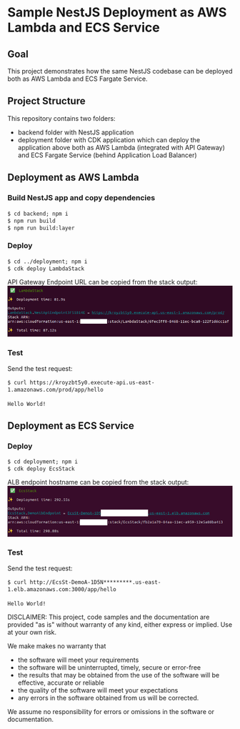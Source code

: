 # Sample NestJS Deployment as AWS Lambda and ECS Service

## Goal

This project demonstrates how the same NestJS codebase can be deployed both as AWS Lambda and ECS Fargate Service.

## Project Structure

This repository contains two folders:
- backend folder with NestJS application
- deployment folder with CDK application which can deploy the application above both as AWS Lambda (integrated with API Gateway) and ECS Fargate Service (behind Application Load Balancer)

## Deployment as AWS Lambda

### Build NestJS app and copy dependencies
```
$ cd backend; npm i
$ npm run build
$ npm run build:layer
```

### Deploy

``` 
$ cd ../deployment; npm i
$ cdk deploy LambdaStack
```

API Gateway Endpoint URL can be copied from the stack output:
![Lambda Stack Output](./docs/images/lambda-stack-output.png)

### Test

Send the test request:

```
$ curl https://kroyzbt5y0.execute-api.us-east-1.amazonaws.com/prod/app/hello

Hello World!
```


## Deployment as ECS Service

### Deploy

``` 
$ cd deployment; npm i
$ cdk deploy EcsStack
```

ALB endpoint hostname can be copied from the stack output:
![Lambda Stack Output](./docs/images/ecs-stack-output.png)

### Test

Send the test request:

```
$ curl http://EcsSt-DemoA-1D5N*********.us-east-1.elb.amazonaws.com:3000/app/hello

Hello World!
```

DISCLAIMER: This project, code samples and the documentation are provided "as is" without warranty of any kind, either express or implied. Use at your own risk.

We make makes no warranty that

- the software will meet your requirements
- the software will be uninterrupted, timely, secure or error-free
- the results that may be obtained from the use of the software will be effective, accurate or reliable
- the quality of the software will meet your expectations
- any errors in the software obtained from us will be corrected.

We assume no responsibility for errors or omissions in the software or documentation.